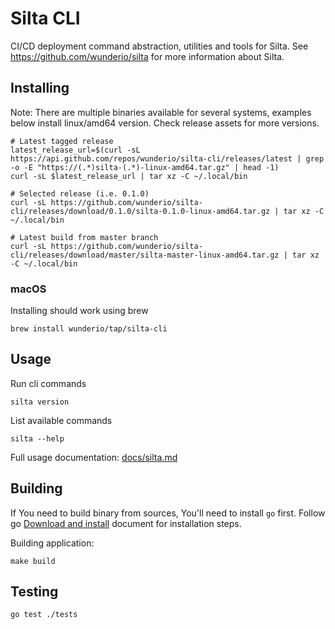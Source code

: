 # Silta CLI

CI/CD deployment command abstraction, utilities and tools for Silta.
See https://github.com/wunderio/silta for more information about Silta.

## Installing

Note: There are multiple binaries available for several systems, examples below install linux/amd64 version. Check release assets for more versions.
```
# Latest tagged release
latest_release_url=$(curl -sL https://api.github.com/repos/wunderio/silta-cli/releases/latest | grep -o -E "https://(.*)silta-(.*)-linux-amd64.tar.gz" | head -1)
curl -sL $latest_release_url | tar xz -C ~/.local/bin

# Selected release (i.e. 0.1.0)
curl -sL https://github.com/wunderio/silta-cli/releases/download/0.1.0/silta-0.1.0-linux-amd64.tar.gz | tar xz -C ~/.local/bin

# Latest build from master branch
curl -sL https://github.com/wunderio/silta-cli/releases/download/master/silta-master-linux-amd64.tar.gz | tar xz -C ~/.local/bin
```

### macOS
Installing should work using brew
```
brew install wunderio/tap/silta-cli
```

## Usage

Run cli commands

```
silta version
```

List available commands
```
silta --help
```

Full usage documentation: [docs/silta.md](docs/silta.md)

## Building

If You need to build binary from sources, You'll need to install `go` first. 
Follow go [Download and install](https://go.dev/doc/install) document for 
installation steps. 

Building application:
```
make build
```

## Testing

```
go test ./tests
```
